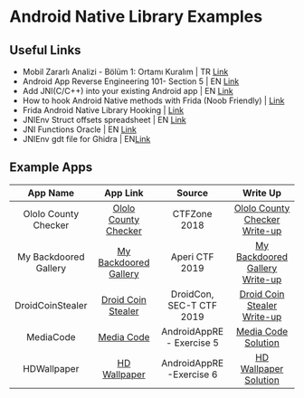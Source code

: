 # Android Native Library Examples

## Useful Links
* Mobil Zararlı Analizi - Bölüm 1: Ortamı Kuralım  | TR [Link](https://eybisi.run/Mobil-Zararli-Analizi-Bolum-1-Ortami-Kuralim/)
* Android App Reverse Engineering 101- Section 5 | EN [Link](https://maddiestone.github.io/AndroidAppRE/reversing_native_libs.html)
* Add JNI(C/C++) into your existing Android app | EN [Link](https://erev0s.com/blog/add-jnicc-your-existing-android-app/)
* How to hook Android Native methods with Frida (Noob Friendly) | [Link](https://erev0s.com/blog/how-hook-android-native-methods-frida-noob-friendly/)
* Frida Android Native Library Hooking | [Link](https://berkayyildiz.com/frida-android-native-library-hooking/)
* JNIEnv Struct offsets spreadsheet | EN [Link](
https://docs.google.com/spreadsheets/d/1yqjFaY7mqyVIDs5jNjGLT-G8pUaRATzHWGFUgpdJRq8/edit?usp=sharing)
* JNI Functions Oracle | EN [Link](https://docs.oracle.com/javase/7/docs/technotes/guides/jni/spec/functions.html)
* JNIEnv gdt file for Ghidra | EN[Link](https://github.com/Ayrx/JNIAnalyzer/blob/master/JNIAnalyzer/data/jni_all.gdt)


## Example Apps
| App Name    | App Link | Source | Write Up |
|   :----:    |    :----:   | :----:  |:----: |
|Ololo County Checker  | [Ololo County Checker] | CTFZone 2018 | [Ololo County Checker Write-up] |
|My Backdoored Gallery  | [My Backdoored Gallery] | Aperi CTF 2019 | [My Backdoored Gallery Write-up] |
|DroidCoinStealer  | [Droid Coin Stealer] | DroidCon, SEC-T CTF 2019 | [Droid Coin Stealer Write-up] |
|MediaCode| [Media Code] | AndroidAppRE - Exercise 5 | [Media Code Solution] |
|HDWallpaper| [HD Wallpaper] | AndroidAppRE -Exercise 6 | [HD Wallpaper Solution] |


[Ololo County Checker]: https://github.com/ebubekirtrkr/android-native-reverse-example-apps/raw/master/CTFZone_2018/android_ololo_country_checker/ololo.s.apk
[Ololo County Checker Write-up]: https://eybisi.run/CTFZone-2018-android-ololo-country-checker/


[My Backdoored Gallery]: https://github.com/ebubekirtrkr/android-native-reverse-example-apps/raw/master/Aperi_CTF_2019/My_Backdoored_Gallery/mygallery.apk
[My Backdoored Gallery Write-up]: https://www.aperikube.fr/docs/aperictf_2019/my_backdoored_gallery/

[Droid Coin Stealer]: https://github.com/ebubekirtrkr/android-native-reverse-example-apps/raw/master/DroidCon_SEC-T_CTF_2019/DroidCoinStealer/DroidCoinStealer.apk
[Droid Coin Stealer Write-up]: https://anee.me/droidcon-sec-t-ctf-2019-d796be91bb3f

[Media Code]: https://github.com/ebubekirtrkr/android-native-reverse-example-apps/raw/master/AndroidAppRE/samples/Mediacode.apk
[Media Code Solution]: https://maddiestone.github.io/AndroidAppRE/reversing_native_libs.html#exercise-5---find-the-address-of-the-native-function

[HD Wallpaper]: https://github.com/ebubekirtrkr/android-native-reverse-example-apps/raw/master/AndroidAppRE/samples/HDWallpaper.apk
[HD Wallpaper Solution]: https://maddiestone.github.io/AndroidAppRE/reversing_native_libs.html#exercise-6---find-and-reverse-the-native-function